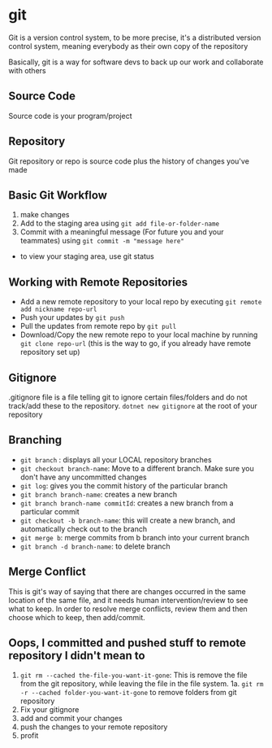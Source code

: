 # git

Git is a version control system, to be more precise, it's a distributed version control system, meaning everybody as their own copy of the repository

Basically, git is a way for software devs to back up our work and collaborate with others

## Source Code
Source code is your program/project

## Repository
Git repository or repo is source code plus the history of changes you've made

## Basic Git Workflow
1. make changes
2. Add to the staging area using `git add file-or-folder-name`
3. Commit with a meaningful message (For future you and your teammates) using `git commit -m "message here"`

- to view your staging area, use git status

## Working with Remote Repositories
- Add a new remote repository to your local repo by executing `git remote add nickname repo-url`
- Push your updates by `git push`
- Pull the updates from remote repo by `git pull`
- Download/Copy the new remote repo to your local machine by running `git clone repo-url` (this is the way to go, if you already have remote repository set up)

## Gitignore
.gitignore file is a file telling git to ignore certain files/folders and do not track/add these to the repository.
`dotnet new gitignore` at the root of your repository

## Branching
- `git branch` : displays all your LOCAL repository branches
- `git checkout branch-name`: Move to a different branch. Make sure you don't have any uncommitted changes
- `git log`: gives you the commit history of the particular branch
- `git branch branch-name`: creates a new branch
- `git branch branch-name commitId`: creates a new branch from a particular commit
- `git checkout -b branch-name`: this will create a new branch, and automatically check out to the branch
- `git merge b`: merge commits from b branch into your current branch
- `git branch -d branch-name`: to delete branch

## Merge Conflict
This is git's way of saying that there are changes occurred in the same location of the same file, and it needs human intervention/review to see what to keep.
In order to resolve merge conflicts, review them and then choose which to keep, then add/commit.

## Oops, I committed and pushed stuff to remote repository I didn't mean to
1. `git rm --cached the-file-you-want-it-gone`: This is remove the file from the git repository, while leaving the file in the file system.
1a. `git rm -r --cached folder-you-want-it-gone` to remove folders from git repository
2. Fix your gitignore
3. add and commit your changes
4. push the changes to your remote repository
5. profit